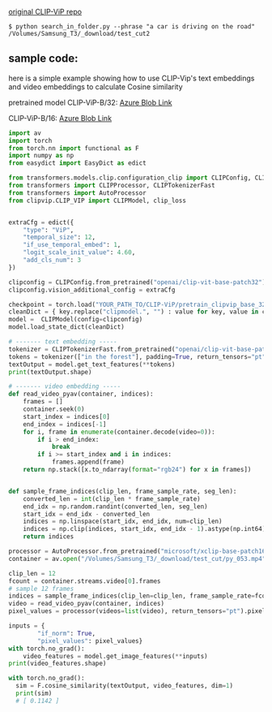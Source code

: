 
[original CLIP-ViP repo](https://github.com/microsoft/XPretrain/tree/main/CLIP-ViP)

```
$ python search_in_folder.py --phrase "a car is driving on the road" /Volumes/Samsung_T3/_download/test_cut2
```

## sample code:
here is a simple example showing how to use CLIP-Vip's text embeddings and video embeddings to calculate Cosine similarity


pretrained model CLIP-ViP-B/32: [Azure Blob Link](https://hdvila.blob.core.windows.net/dataset/pretrain_clipvip_base_32.pt?sp=r&st=2023-03-16T05:02:41Z&se=2027-05-31T13:02:41Z&spr=https&sv=2021-12-02&sr=b&sig=91OEG2MuszQmr16N%2Bt%2FLnvlwY3sc9CNhbyxYT9rupw0%3D)

CLIP-ViP-B/16: [Azure Blob Link](https://hdvila.blob.core.windows.net/dataset/pretrain_clipvip_base_16.pt?sp=r&st=2023-03-16T05:02:05Z&se=2026-07-31T13:02:05Z&spr=https&sv=2021-12-02&sr=b&sig=XNd7fZSsUhW7eesL3hTfYUMiAvCCN3Bys2TadXlWzFU%3D)

```python
import av
import torch
from torch.nn import functional as F
import numpy as np
from easydict import EasyDict as edict

from transformers.models.clip.configuration_clip import CLIPConfig, CLIPTextConfig, CLIPVisionConfig
from transformers import CLIPProcessor, CLIPTokenizerFast
from transformers import AutoProcessor
from clipvip.CLIP_VIP import CLIPModel, clip_loss


extraCfg = edict({
    "type": "ViP",
    "temporal_size": 12,
    "if_use_temporal_embed": 1,
    "logit_scale_init_value": 4.60,
    "add_cls_num": 3
})

clipconfig = CLIPConfig.from_pretrained("openai/clip-vit-base-patch32")
clipconfig.vision_additional_config = extraCfg

checkpoint = torch.load("YOUR_PATH_TO/CLIP-ViP/pretrain_clipvip_base_32.pt")
cleanDict = { key.replace("clipmodel.", "") : value for key, value in checkpoint.items() }
model =  CLIPModel(config=clipconfig)
model.load_state_dict(cleanDict)

# ------- text embedding -----
tokenizer = CLIPTokenizerFast.from_pretrained("openai/clip-vit-base-patch32")
tokens = tokenizer(["in the forest"], padding=True, return_tensors="pt")
textOutput = model.get_text_features(**tokens)
print(textOutput.shape)

# ------- video embedding -----
def read_video_pyav(container, indices):
    frames = []
    container.seek(0)
    start_index = indices[0]
    end_index = indices[-1]
    for i, frame in enumerate(container.decode(video=0)):
        if i > end_index:
            break
        if i >= start_index and i in indices:
            frames.append(frame)
    return np.stack([x.to_ndarray(format="rgb24") for x in frames])


def sample_frame_indices(clip_len, frame_sample_rate, seg_len):
    converted_len = int(clip_len * frame_sample_rate)
    end_idx = np.random.randint(converted_len, seg_len)
    start_idx = end_idx - converted_len
    indices = np.linspace(start_idx, end_idx, num=clip_len)
    indices = np.clip(indices, start_idx, end_idx - 1).astype(np.int64)
    return indices

processor = AutoProcessor.from_pretrained("microsoft/xclip-base-patch16")
container = av.open("/Volumes/Samsung_T3/_download/test_cut/py_053.mp4")

clip_len = 12
fcount = container.streams.video[0].frames
# sample 12 frames
indices = sample_frame_indices(clip_len=clip_len, frame_sample_rate=fcount//clip_len, seg_len=fcount)
video = read_video_pyav(container, indices)
pixel_values = processor(videos=list(video), return_tensors="pt").pixel_values

inputs = {
        "if_norm": True,
        "pixel_values": pixel_values}
with torch.no_grad():
    video_features = model.get_image_features(**inputs)
print(video_features.shape)

with torch.no_grad():
  sim = F.cosine_similarity(textOutput, video_features, dim=1)
  print(sim) 
  # [ 0.1142 ]

```




